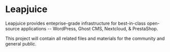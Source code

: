 # Leapjuice

Leapjuice provides enteprise-grade infrastructure for best-in-class open-source applications -- WordPress, Ghost CMS, Nextcloud, & PrestaShop.

This project will contain all related files and materials for the community and general public. 